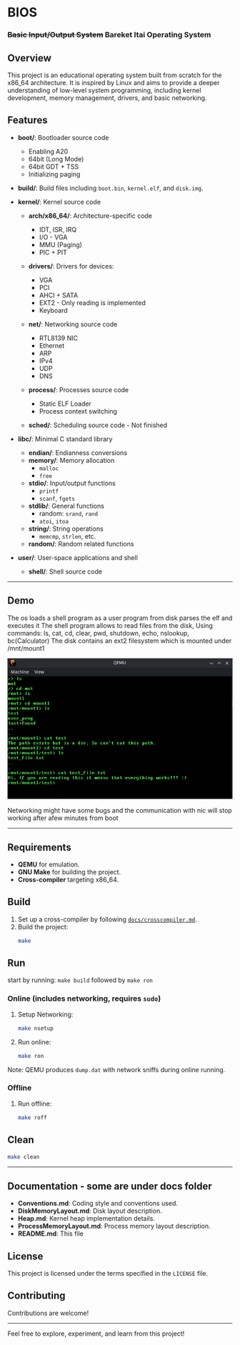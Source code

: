 # BIOS

### ~~Basic Input/Output System~~ Bareket Itai Operating System

## Overview

This project is an educational operating system built from scratch for the x86\_64 architecture. It is inspired by Linux and aims to provide a deeper understanding of low-level system programming, including kernel development, memory management, drivers, and basic networking.

## Features

- **boot/**: Bootloader source code
    - Enabling A20
    - 64bit (Long Mode)
    - 64bit GDT + TSS
    - Initializing paging

- **build/**: Build files including `boot.bin`, `kernel.elf`, and `disk.img`.

- **kernel/**: Kernel source code
  - **arch/x86_64/**: Architecture-specific code
    - IDT, ISR, IRQ
    - I/O - VGA
    - MMU (Paging)
    - PIC + PIT

  - **drivers/**: Drivers for devices:
    - VGA
    - PCI
    - AHCI + SATA
    - EXT2 - Only reading is implemented
    - Keyboard
  - **net/**: Networking source code
    - RTL8139 NIC
    - Ethernet
    - ARP
    - IPv4
    - UDP
    - DNS

  - **process/**: Processes source code
    - Static ELF Loader
    - Process context switching

  - **sched/**: Scheduling source code - Not finished

- **libc/**: Minimal C standard library
  - **endian/**: Endianness conversions
  - **memory/**: Memory allocation
    - `malloc`
    - `free`
  - **stdio/**: Input/output functions
    - `printf`
    - `scanf`, `fgets`
  - **stdlib/**: General functions
    - random: `srand`, `rand`
    - `atoi`, `itoa`
  - **string/**: String operations
    - `memcmp`, `strlen`, etc.
  - **random/**: Random related functions

- **user/**: User-space applications and shell
    - **shell/**: Shell source code

---

## Demo
The os loads a shell program as a user program from disk parses the elf and executes it
The shell program allows to read files from the disk, Using commands: ls, cat, cd, clear, pwd, shutdown, echo, nslookup, bc(Calculator)
The disk contains an ext2 filesystem which is mounted under /mnt/mount1

![A run of the demo showing the fs functionality](demo.png)


Networking might have some bugs and the communication with nic will stop working after afew minutes from boot


--- 

## Requirements

- **QEMU** for emulation.
- **GNU Make** for building the project.
- **Cross-compiler** targeting x86\_64.


## Build

1. Set up a cross-compiler by following [`docs/crosscompiler.md`](./docs/crosscompiler.md).
2. Build the project:
   ```sh
   make
   ```


## Run
start by running: ```make build``` followed by ```make ron```

### Online (includes networking, requires `sudo`)
1. Setup Networking:
    ```sh
    make nsetup
    ```
2. Run online:
   ```sh
   make ron
   ```
Note: QEMU produces `dump.dat` with network sniffs during online running.

### Offline
1. Run offline:
   ```sh
   make roff
   ```


## Clean
```sh
make clean
```

---

## Documentation - some are under docs folder

- **Conventions.md**: Coding style and conventions used.
- **DiskMemoryLayout.md**: Disk layout description.
- **Heap.md**: Kernel heap implementation details.
- **ProcessMemoryLayout.md**: Process memory layout description.
- **README.md**: This file

## License

This project is licensed under the terms specified in the `LICENSE` file.

## Contributing

Contributions are welcome!

---

Feel free to explore, experiment, and learn from this project!



